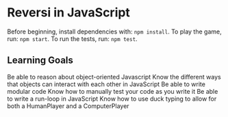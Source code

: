 # Reversi in JavaScript
  Before beginning, install dependencies with: `npm install`.
  To play the game, run: `npm start`.
  To run the tests, run: `npm test`.

## Learning Goals
  Be able to reason about object-oriented Javascript
  Know the different ways that objects can interact with each other in JavaScript
  Be able to write modular code
      Know how to manually test your code as you write it
  Be able to write a run-loop in JavaScript
  Know how to use duck typing to allow for both a HumanPlayer and a ComputerPlayer

